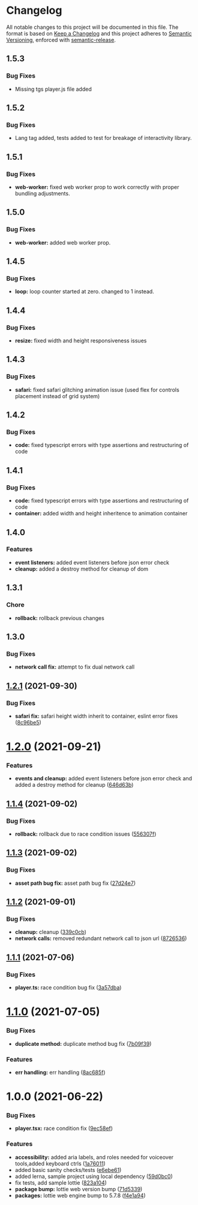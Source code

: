 # Changelog

All notable changes to this project will be documented in this file.
The format is based on [Keep a Changelog](https://keepachangelog.com/en/1.0.0/) and this project adheres to [Semantic Versioning](https://semver.org/spec/v2.0.0.html), enforced with [semantic-release](https://github.com/semantic-release/semantic-release).

## 1.5.3

### Bug Fixes

- Missing tgs player.js file added

## 1.5.2

### Bug Fixes

- Lang tag added, tests added to test for breakage of interactivity library.

## 1.5.1

### Bug Fixes

- **web-worker:** fixed web worker prop to work correctly with proper bundling adjustments.

## 1.5.0

### Bug Fixes

- **web-worker:** added web worker prop.

## 1.4.5

### Bug Fixes

- **loop:** loop counter started at zero. changed to 1 instead.

## 1.4.4

### Bug Fixes

- **resize:** fixed width and height responsiveness issues

## 1.4.3

### Bug Fixes

- **safari:** fixed safari glitching animation issue (used flex for controls placement instead of grid system)

## 1.4.2

### Bug Fixes

- **code:** fixed typescript errors with type assertions and restructuring of code

## 1.4.1

### Bug Fixes

- **code:** fixed typescript errors with type assertions and restructuring of code
- **container:** added width and height inheritence to animation container

## 1.4.0

### Features

- **event listeners:** added event listeners before json error check
- **cleanup:** added a destroy method for cleanup of dom

## 1.3.1

### Chore

- **rollback:** rollback previous changes

## 1.3.0

### Bug Fixes

- **network call fix:** attempt to fix dual network call

## [1.2.1](https://github.com/LottieFiles/lottie-player/compare/v1.2.0...v1.2.1) (2021-09-30)

### Bug Fixes

- **safari fix:** safari height width inherit to container, eslint error fixes ([8c96be5](https://github.com/LottieFiles/lottie-player/commit/8c96be586d3128833d264f2c75511b4d03e95289))

# [1.2.0](https://github.com/LottieFiles/lottie-player/compare/v1.1.4...v1.2.0) (2021-09-21)

### Features

- **events and cleanup:** added event listeners before json error check and added a destroy method for cleanup ([646d63b](https://github.com/LottieFiles/lottie-player/commit/646d63b14e89a2c0079ddc9224fc8d8e97d84806))

## [1.1.4](https://github.com/LottieFiles/lottie-player/compare/v1.1.3...v1.1.4) (2021-09-02)

### Bug Fixes

- **rollback:** rollback due to race condition issues ([556307f](https://github.com/LottieFiles/lottie-player/commit/556307fc57a807c03ad1b3639c3e464d73cd87be))

## [1.1.3](https://github.com/LottieFiles/lottie-player/compare/v1.1.2...v1.1.3) (2021-09-02)

### Bug Fixes

- **asset path bug fix:** asset path bug fix ([27d24e7](https://github.com/LottieFiles/lottie-player/commit/27d24e731b7203f849171657eae190bf55d59be8))

## [1.1.2](https://github.com/LottieFiles/lottie-player/compare/v1.1.1...v1.1.2) (2021-09-01)

### Bug Fixes

- **cleanup:** cleanup ([339c0cb](https://github.com/LottieFiles/lottie-player/commit/339c0cb9396a6a0e5b5264769ac8d7b6498d163c))
- **network calls:** removed redundant network call to json url ([8726536](https://github.com/LottieFiles/lottie-player/commit/8726536f12403694e5213c70189d877cc9fdec6a))

## [1.1.1](https://github.com/LottieFiles/lottie-player/compare/v1.1.0...v1.1.1) (2021-07-06)

### Bug Fixes

- **player.ts:** race condition bug fix ([3a57dba](https://github.com/LottieFiles/lottie-player/commit/3a57dba10c043ec9549dc790e6a83398b0253094))

# [1.1.0](https://github.com/LottieFiles/lottie-player/compare/v1.0.0...v1.1.0) (2021-07-05)

### Bug Fixes

- **duplicate method:** duplicate method bug fix ([7b09f39](https://github.com/LottieFiles/lottie-player/commit/7b09f39d32211575257f873b0219809639a4a1ae))

### Features

- **err handling:** err handling ([8ac685f](https://github.com/LottieFiles/lottie-player/commit/8ac685f0f9ca33bc1e36593edec16080a6197aa9))

# 1.0.0 (2021-06-22)

### Bug Fixes

- **player.tsx:** race condition fix ([9ec58ef](https://github.com/LottieFiles/lottie-player/commit/9ec58ef4a7ac185a20fc93203fb2409e05178223))

### Features

- **accessibility:** added aria labels, and roles needed for voiceover tools,added keyboard ctrls ([1a76011](https://github.com/LottieFiles/lottie-player/commit/1a76011a2e908437f25ef9057307bf1bf9431461))
- added basic sanity checks/tests ([e6ebe61](https://github.com/LottieFiles/lottie-player/commit/e6ebe616665000ce57e995e242bfee0435e8e71f))
- added lerna, sample project using local dependency ([59d0bc0](https://github.com/LottieFiles/lottie-player/commit/59d0bc0f4cb94cd565cd590563c41673b9e43ed9))
- fix tests, add sample lottie ([823a104](https://github.com/LottieFiles/lottie-player/commit/823a104094e49e34fb2f851a9ad6d34aebc5d9bf))
- **package bump:** lottie web version bump ([71d5339](https://github.com/LottieFiles/lottie-player/commit/71d53399c291b2af30fd7abfad7e35a90efef9d9))
- **packages:** lottie web engine bump to 5.7.8 ([f4e1a94](https://github.com/LottieFiles/lottie-player/commit/f4e1a94b61e034aeeb91bb2d4c6f339cb8b16647))
